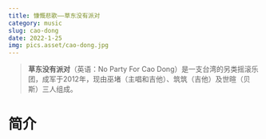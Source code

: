 ```yaml
---
title: 慷慨悲歌——草东没有派对
category: music
slug: cao-dong
date: 2022-1-25
img: pics.asset/cao-dong.jpg
---
```


>  **草东没有派对**（英语：No Party For Cao Dong）是一支台湾的另类摇滚乐团，成军于2012年，现由巫堵（主唱和吉他）、筑筑（吉他）及世暄（贝斯）三人组成。
>
>  <!-- end -->

# 简介

